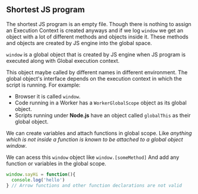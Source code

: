 ## Shortest JS program 

The shortest JS program is an empty file. Though there is nothing to assign an Execution Context is created anyways and if we log ``window`` we get an object with a lot of different methods and objects inside it. These methods and objects are created by JS engine into the global space. 

``window`` is a global object that is created by JS engine when JS program is executed along with Global execution context. 

This object maybe called by different names in different environment. The global object's interface depends on the execution context in which the script is running. For example:
- Browser it is called ``window``.
- Code running in a Worker has a ``WorkerGlobalScope`` object as its global object.
- Scripts running under **Node.js** have an object called ``globalThis`` as their global object.

We can create variables and attach functions in global scope. Like _anything which is not inside a function is known to be attached to a global object window_. 

We can acess this ``window`` object like ``window.[someMethod]`` And add any function or variables in the global scope. 
```js
window.sayHi = function(){
  console.log('hello')
} // Arrow functions and other function declarations are not valid 
```